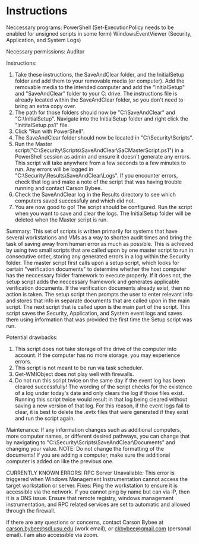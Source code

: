 ﻿# Instructions
 
 Neccessary programs:
PowerShell (Set-ExecutionPolicy needs to be enabled for unsigned scripts in some form)
WindowsEventViewer (Security, Application, and System Logs)

Necessary permissions:
Auditor

Instructions: 
1. Take these instructions, the SaveAndClear folder, and the InitialSetup folder and add them to your removable media (or computer). Add the removable media to the intended computer and add the "InitialSetup" and "SaveAndClear" folder to your C: drive. The instructions file is already located within the SaveAndClear folder, so you don't need to bring an extra copy over.
2. The path for those folders should now be "C:\SaveAndClear" and "C:\InitialSetup". Navigate into the InitialSetup folder and right click the "InititalSetup.ps1" file. 
3. Click "Run with PowerShell".
4. The SaveAndClear folder should now be located in "C:\Security\Scripts".
5. Run the Master script("C:\Security\Scripts\SaveAndClear\SaCMasterScript.ps1") in a PowerShell session as admin and ensure it doesn't generate any errors. This script will take anywhere from a few seconds to a few minutes to run. Any errors will be logged in "C:\Security\Results\SaveAndClear\Logs". If you encounter errors, check that log and make a note of the script that was having trouble running and contact Carson Bybee.
6. Check the SaveAndClear log in the Results directory to see which computers saved successfuly and which did not. 
7. You are now good to go! The script should be configured. Run the script when you want to save and clear the logs. The InitialSetup folder will be deleted when the Master script is run.

Summary: 
This set of scripts is written primarily for systems that have several workstations and VMs as a way to shorten audit times and bring the task of saving away from human error as much as possible. This is achieved by using two small scripts that are called upon by one master script to run in consecutive order, storing any generated errors in a log within the Security folder. 
The master script first calls upon a setup script, which looks for certain "verification documents" to determine whether the host computer has the neccessary folder framework to execute properly. If it does not, the setup script adds the neccessary framework and generates applicable verification documents. If the verification documents already exist, then no action is taken. The setup script then prompts the user to enter relevant info and stores that info in separate documents that are called upon in the main script.
The next script that is called upon is the main part of the script. This script saves the Security, Application, and System event logs and saves them using information that was provided the first time the Setup script was run.

Potential drawbacks: 
1. This script does not take storage of the drive of the computer into account. If the computer has no more storage, you may experience errors.
2. This script is not meant to be run via task scheduler.
3. Get-WMIObject does not play well with firewalls.
4. Do not run this script twice on the same day if the event log has been cleared successfully! The wording of the script checks for the existence of a log under today's date and only clears the log if those files exist. Running this script twice would result in that log being cleared without saving a new version of that log. For this reason, if the event logs fail to clear, it is best to delete the .evtx files that were generated if they exist and run the script again.

Maintenance: 
If any information changes such as additional computers, more computer names, or different desired pathways, you can change that by navigating to "C:\Security\Scripts\SaveAndClear\Documents" and changing your value. NOTE: Do not change the formatting of the documents! If you are adding a computer, make sure the additional computer is added on like the previous one.

CURRENTLY KNOWN ERRORS: 
RPC Server Unavaliable:
This error is triggered when Windows Management Instrumentation cannot access the target workstation or server. 
Fixes: Ping the workstation to ensure it is accessible via the network. If you cannot ping by name but can via IP, then it is a DNS issue. Ensure that remote registry, windows management instrumentation, and RPC related services are set to automatic and allowed through the firewall. 

If there are any questions or concerns, contact Carson Bybee at carson.bybee@sdl.usu.edu (work email), or ckbybee@gmail.com (personal email). I am also accessible via zoom.
